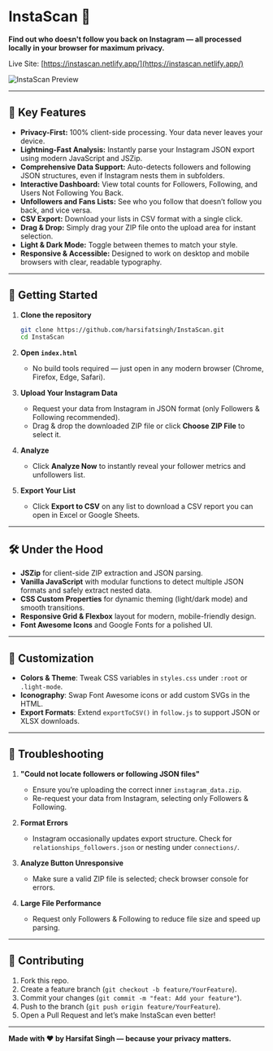 # InstaScan 🚀

**Find out who doesn't follow you back on Instagram — all processed locally in your browser for maximum privacy.**

Live Site: [https://instascan.netlify.app/](https://instascan.netlify.app/)

![InstaScan Preview](./img/Screenshot%202025-05-09%20at%207.16.11 PM.png)

---

## 🌟 Key Features

* **Privacy-First:** 100% client-side processing. Your data never leaves your device.
* **Lightning-Fast Analysis:** Instantly parse your Instagram JSON export using modern JavaScript and JSZip.
* **Comprehensive Data Support:** Auto-detects followers and following JSON structures, even if Instagram nests them in subfolders.
* **Interactive Dashboard:** View total counts for Followers, Following, and Users Not Following You Back.
* **Unfollowers and Fans Lists:** See who you follow that doesn’t follow you back, and vice versa.
* **CSV Export:** Download your lists in CSV format with a single click.
* **Drag & Drop:** Simply drag your ZIP file onto the upload area for instant selection.
* **Light & Dark Mode:** Toggle between themes to match your style.
* **Responsive & Accessible:** Designed to work on desktop and mobile browsers with clear, readable typography.

---

## 🚀 Getting Started

1. **Clone the repository**

   ```bash
   git clone https://github.com/harsifatsingh/InstaScan.git
   cd InstaScan
   ```

2. **Open `index.html`**

   * No build tools required — just open in any modern browser (Chrome, Firefox, Edge, Safari).

3. **Upload Your Instagram Data**

   * Request your data from Instagram in JSON format (only Followers & Following recommended).
   * Drag & drop the downloaded ZIP file or click **Choose ZIP File** to select it.

4. **Analyze**

   * Click **Analyze Now** to instantly reveal your follower metrics and unfollowers list.

5. **Export Your List**

   * Click **Export to CSV** on any list to download a CSV report you can open in Excel or Google Sheets.

---

## 🛠️ Under the Hood

* **JSZip** for client-side ZIP extraction and JSON parsing.
* **Vanilla JavaScript** with modular functions to detect multiple JSON formats and safely extract nested data.
* **CSS Custom Properties** for dynamic theming (light/dark mode) and smooth transitions.
* **Responsive Grid & Flexbox** layout for modern, mobile-friendly design.
* **Font Awesome Icons** and Google Fonts for a polished UI.

---

## 🎨 Customization

* **Colors & Theme**: Tweak CSS variables in `styles.css` under `:root` or `.light-mode`.
* **Iconography**: Swap Font Awesome icons or add custom SVGs in the HTML.
* **Export Formats**: Extend `exportToCSV()` in `follow.js` to support JSON or XLSX downloads.

---

## 🚾 Troubleshooting

1. **"Could not locate followers or following JSON files"**

   * Ensure you’re uploading the correct inner `instagram_data.zip`.
   * Re-request your data from Instagram, selecting only Followers & Following.

2. **Format Errors**

   * Instagram occasionally updates export structure. Check for `relationships_followers.json` or nesting under `connections/`.

3. **Analyze Button Unresponsive**

   * Make sure a valid ZIP file is selected; check browser console for errors.

4. **Large File Performance**

   * Request only Followers & Following to reduce file size and speed up parsing.

---

## 🤝 Contributing

1. Fork this repo.
2. Create a feature branch (`git checkout -b feature/YourFeature`).
3. Commit your changes (`git commit -m "feat: Add your feature"`).
4. Push to the branch (`git push origin feature/YourFeature`).
5. Open a Pull Request and let’s make InstaScan even better!

---

**Made with ❤️ by Harsifat Singh — because your privacy matters.**
